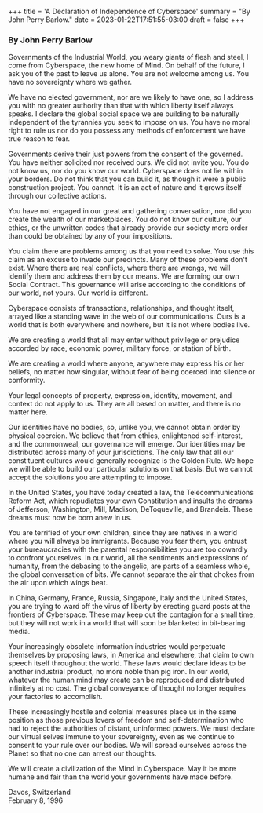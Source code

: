 +++
title = 'A Declaration of Independence of Cyberspace'
summary = "By John Perry Barlow."
date = 2023-01-22T17:51:55-03:00
draft = false
+++

### By John Perry Barlow 

Governments of the Industrial World, you weary giants of flesh and steel, I come
from Cyberspace, the new home of Mind. On behalf of the future, I ask you of the
past to leave us alone. You are not welcome among us. You have no sovereignty
where we gather.

We have no elected government, nor are we likely to have one, so I address you
with no greater authority than that with which liberty itself always speaks. I
declare the global social space we are building to be naturally independent of
the tyrannies you seek to impose on us. You have no moral right to rule us nor
do you possess any methods of enforcement we have true reason to fear.

Governments derive their just powers from the consent of the governed. You have
neither solicited nor received ours. We did not invite you. You do not know us,
nor do you know our world. Cyberspace does not lie within your borders. Do not
think that you can build it, as though it were a public construction project.
You cannot. It is an act of nature and it grows itself through our collective
actions.

You have not engaged in our great and gathering conversation, nor did you create
the wealth of our marketplaces. You do not know our culture, our ethics, or the
unwritten codes that already provide our society more order than could be
obtained by any of your impositions.

You claim there are problems among us that you need to solve. You use this claim
as an excuse to invade our precincts. Many of these problems don't exist. Where
there are real conflicts, where there are wrongs, we will identify them and
address them by our means. We are forming our own Social Contract. This
governance will arise according to the conditions of our world, not yours. Our
world is different.

Cyberspace consists of transactions, relationships, and thought itself, arrayed
like a standing wave in the web of our communications. Ours is a world that is
both everywhere and nowhere, but it is not where bodies live.

We are creating a world that all may enter without privilege or prejudice
accorded by race, economic power, military force, or station of birth.

We are creating a world where anyone, anywhere may express his or her beliefs,
no matter how singular, without fear of being coerced into silence or
conformity.

Your legal concepts of property, expression, identity, movement, and context do
not apply to us. They are all based on matter, and there is no matter here.

Our identities have no bodies, so, unlike you, we cannot obtain order by
physical coercion. We believe that from ethics, enlightened self-interest, and
the commonweal, our governance will emerge. Our identities may be distributed
across many of your jurisdictions. The only law that all our constituent
cultures would generally recognize is the Golden Rule. We hope we will be able
to build our particular solutions on that basis. But we cannot accept the
solutions you are attempting to impose.

In the United States, you have today created a law, the Telecommunications
Reform Act, which repudiates your own Constitution and insults the dreams of
Jefferson, Washington, Mill, Madison, DeToqueville, and Brandeis. These dreams
must now be born anew in us.

You are terrified of your own children, since they are natives in a world where
you will always be immigrants. Because you fear them, you entrust your
bureaucracies with the parental responsibilities you are too cowardly to
confront yourselves. In our world, all the sentiments and expressions of
humanity, from the debasing to the angelic, are parts of a seamless whole, the
global conversation of bits. We cannot separate the air that chokes from the air
upon which wings beat.

In China, Germany, France, Russia, Singapore, Italy and the United States, you
are trying to ward off the virus of liberty by erecting guard posts at the
frontiers of Cyberspace. These may keep out the contagion for a small time, but
they will not work in a world that will soon be blanketed in bit-bearing media.

Your increasingly obsolete information industries would perpetuate themselves by
proposing laws, in America and elsewhere, that claim to own speech itself
throughout the world. These laws would declare ideas to be another industrial
product, no more noble than pig iron. In our world, whatever the human mind may
create can be reproduced and distributed infinitely at no cost. The global
conveyance of thought no longer requires your factories to accomplish.

These increasingly hostile and colonial measures place us in the same position
as those previous lovers of freedom and self-determination who had to reject the
authorities of distant, uninformed powers. We must declare our virtual selves
immune to your sovereignty, even as we continue to consent to your rule over our
bodies. We will spread ourselves across the Planet so that no one can arrest our
thoughts.

We will create a civilization of the Mind in Cyberspace. May it be more humane
and fair than the world your governments have made before.

Davos, Switzerland  
February 8, 1996

